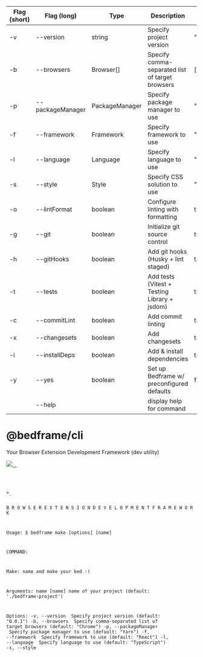| Flag (short) | Flag (long)      | Type           | Description                                     | Default      |
| ------------ | ---------------- | -------------- | ----------------------------------------------- | ------------ |
| -v           | --version        | string         | Specify project version                         | "0.0.1"      |
| -b           | --browsers       | Browser[]      | Specify comma-separated list of target browsers | [ "Chrome" ] |
| -p           | --packageManager | PackageManager | Specify package manager to use                  | "Yarn"       |
| -f           | --framework      | Framework      | Specify framework to use                        | "React"      |
| -l           | --language       | Language       | Specify language to use                         | "TypeScript" |
| -s           | --style          | Style          | Specify CSS solution to use                     | "Tailwind"   |
| -o           | --lintFormat     | boolean        | Configure linting with formatting               | true         |
| -g           | --git            | boolean        | Initialize git source control                   | true         |
| -h           | --gitHooks       | boolean        | Add git hooks (Husky + lint staged)             | true         |
| -t           | --tests          | boolean        | Add tests (Vitest + Testing Library + jsdom)    | true         |
| -c           | --commitLint     | boolean        | Add commit linting                              | true         |
| -x           | --changesets     | boolean        | Add changesets                                  | true         |
| -i           | --installDeps    | boolean        | Add &amp; install dependencies                  | true         |
| -y           | --yes            | boolean        | Set up Bedframe w/ preconfigured defaults       | false        |
|              | --help           |                | display help for command                        |              |

# @bedframe/cli

Your Browser Extension Development Framework (dev utility)

<p align="left">
  <a aria-label="Bedframe logo" href="https://bedframe.dev">
    <img src="https://img.shields.io/badge/BEDFRAME-7a46fc.svg?style=for-the-badge&logo=Bedframe&labelColor=CCC">
  </a>
  <a aria-label="@bedframe/core - NPM version" href="https://www.npmjs.com/package/@bedframe/core">
    <img alt="" src="https://img.shields.io/npm/v/@bedframe/core.svg?style=for-the-badge&labelColor=000000">
  </a>
  <a aria-label="@bedframe/cli - NPM version" href="https://www.npmjs.com/package/@bedframe/cli">
    <img alt="" src="https://img.shields.io/npm/v/@bedframe/cli.svg?style=for-the-badge&labelColor=000000">
  </a>
  <a aria-label="License" href="https://github.com/nyaggah/bedframe/blob/main/LICENSE">
    <img alt="" src="https://img.shields.io/npm/l/next.svg?style=for-the-badge&labelColor=000000">
  </a>
</p>

<br />
<pre><code>
>_

B R O W S E R
E X T E N S I O N
D E V E L O P M E N T
F R A M E W O R K

Usage:
$ bedframe make [options] [name]

COMMAND:

Make: name and make your bed :)

Arguments:
name [name] name of your project (default: './bedframe-project')

Options:
-v, --version <version> Specify project version (default: "0.0.1")
-b, --browsers <browsers> Specify comma-separated list of target browsers (default:
"Chrome")
-p, --packageManager <packageManager> Specify package manager to use (default: "Yarn")
-f, --framework <framework> Specify framework to use (default: "React")
-l, --language <language> Specify language to use (default: "TypeScript")
-s, --style <style> Specify CSS framework to use (default: "Tailwind")
-o, --lintFormat Add linting with formatting (default: true)
-g, --git Initialize git source control (default: true)
-h, --gitHooks Add git hooks (default: true)
-t, --tests Add tests (Vitest + Testing Library) (default: true)
-c, --commitLint Add commit linting (default: true)
-x, --changesets Add changesets (default: true)
-i, --installDeps Add & install dependencies (default: true)
-y, --yes Set up Bedframe preconfigured defaults (default: false)
--help display help for command
</code>

</pre>
